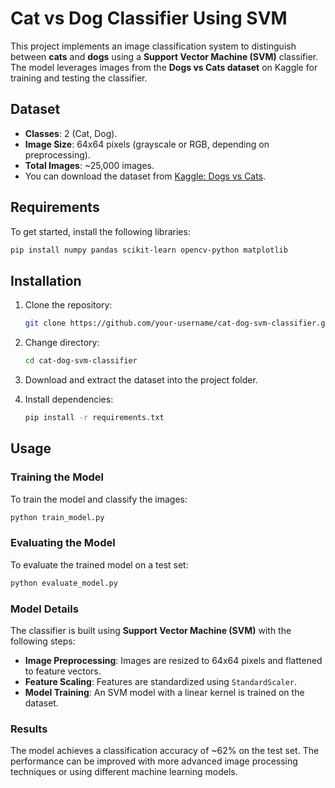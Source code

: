 # Cat vs Dog Classifier Using SVM

This project implements an image classification system to distinguish between **cats** and **dogs** using a **Support Vector Machine (SVM)** classifier. The model leverages images from the **Dogs vs Cats dataset** on Kaggle for training and testing the classifier.

## Dataset

- **Classes**: 2 (Cat, Dog).
- **Image Size**: 64x64 pixels (grayscale or RGB, depending on preprocessing).
- **Total Images**: ~25,000 images.
- You can download the dataset from [Kaggle: Dogs vs Cats](https://www.kaggle.com/c/dogs-vs-cats/data).

## Requirements

To get started, install the following libraries:

```bash
pip install numpy pandas scikit-learn opencv-python matplotlib
```

## Installation

1. Clone the repository:
   ```bash
   git clone https://github.com/your-username/cat-dog-svm-classifier.git
   ```
2. Change directory:
   ```bash
   cd cat-dog-svm-classifier
   ```
3. Download and extract the dataset into the project folder.

4. Install dependencies:
   ```bash
   pip install -r requirements.txt
   ```

## Usage

### Training the Model
To train the model and classify the images:

```bash
python train_model.py
```

### Evaluating the Model
To evaluate the trained model on a test set:

```bash
python evaluate_model.py
```

### Model Details

The classifier is built using **Support Vector Machine (SVM)** with the following steps:

- **Image Preprocessing**: Images are resized to 64x64 pixels and flattened to feature vectors.
- **Feature Scaling**: Features are standardized using `StandardScaler`.
- **Model Training**: An SVM model with a linear kernel is trained on the dataset.

### Results

The model achieves a classification accuracy of ~62% on the test set. The performance can be improved with more advanced image processing techniques or using different machine learning models.

